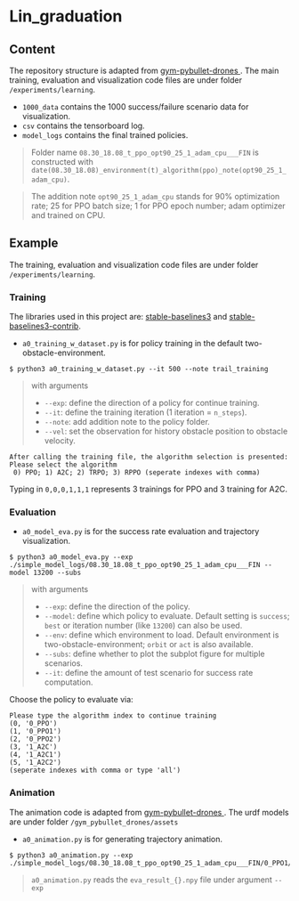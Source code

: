 # Lin_graduation

## Content
The repository structure is adapted from [
gym-pybullet-drones ](https://github.com/utiasDSL/gym-pybullet-drones). The main training, evaluation and visualization code files are under folder `/experiments/learning`.

- `1000_data` contains the 1000 success/failure scenario data for visualization.
- `csv` contains the tensorboard log.
- `model_logs` contains the final trained policies.
> Folder name `08.30_18.08_t_ppo_opt90_25_1_adam_cpu___FIN` is constructed with `date(08.30_18.08)_environment(t)_algorithm(ppo)_note(opt90_25_1_adam_cpu)`.

> The addition note `opt90_25_1_adam_cpu` stands for 90% optimization rate; 25 for PPO batch size; 1 for PPO epoch number; adam optimizer and trained on CPU.


## Example
The training, evaluation and visualization code files are under folder `/experiments/learning`.

### Training
The libraries used in this project are: [stable-baselines3](https://github.com/DLR-RM/stable-baselines3) and [
stable-baselines3-contrib](https://github.com/Stable-Baselines-Team/stable-baselines3-contrib).

- `a0_training_w_dataset.py` is for policy training in the default two-obstacle-environment.
```
$ python3 a0_training_w_dataset.py --it 500 --note trail_training
```
> with arguments
> - `--exp`: define the direction of a policy for continue training.
> - `--it`: define the training iteration (1 iteration = `n_steps`).
> - `--note`: add addition note to the policy folder.
> - `--vel`: set the observation for history obstacle position to obstacle velocity.

```
After calling the training file, the algorithm selection is presented:
Please select the algorithm
 0) PPO; 1) A2C; 2) TRPO; 3) RPPO (seperate indexes with comma)
```
Typing in `0,0,0,1,1,1` represents 3 trainings for PPO and 3 training for A2C. 

### Evaluation
- `a0_model_eva.py` is for the success rate evaluation and trajectory visualization.
```
$ python3 a0_model_eva.py --exp ./simple_model_logs/08.30_18.08_t_ppo_opt90_25_1_adam_cpu___FIN --model 13200 --subs
```
> with arguments
> - `--exp`: define the direction of the policy.
> - `--model`: define which policy to evaluate. Default setting is `success`; `best` or iteration number (like `13200`) can also be used.
> - `--env`: define which environment to load. Default environment is two-obstacle-environment; `orbit` or `act` is also available. 
> - `--subs`: define whether to plot the subplot figure for multiple scenarios.
> - `--it`: define the amount of test scenario for success rate computation.

Choose the policy to evaluate via:
```
Please type the algorithm index to continue training
(0, '0_PPO')
(1, '0_PPO1')
(2, '0_PPO2')
(3, '1_A2C')
(4, '1_A2C1')
(5, '1_A2C2')
(seperate indexes with comma or type 'all')
```
### Animation
The animation code is adapted from [
gym-pybullet-drones ](https://github.com/utiasDSL/gym-pybullet-drones).
The urdf models are under folder `/gym_pybullet_drones/assets`

- `a0_animation.py` is for generating trajectory animation.
```
$ python3 a0_animation.py --exp ./simple_model_logs/08.30_18.08_t_ppo_opt90_25_1_adam_cpu___FIN/0_PPO1/subs_log
```
> `a0_animation.py` reads the `eva_result_{}.npy` file under argument `--exp`
